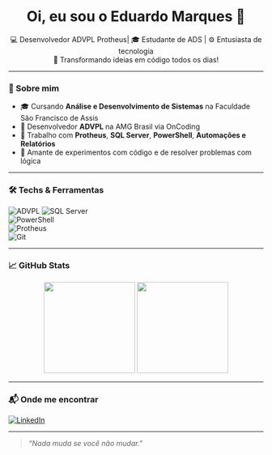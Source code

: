 <h1 align="center">Oi, eu sou o Eduardo Marques 👋</h1>

<p align="center">
💻 Desenvolvedor ADVPL Protheus| 🎓 Estudante de ADS | ⚙️ Entusiasta de tecnologia<br>
🚀 Transformando ideias em código todos os dias!
</p>

---

### 🧠 Sobre mim

- 🎓 Cursando **Análise e Desenvolvimento de Sistemas** na Faculdade São Francisco de Assis  
- 💼 Desenvolvedor **ADVPL** na AMG Brasil via OnCoding  
- 🔧 Trabalho com **Protheus**, **SQL Server**, **PowerShell**, **Automações e Relatórios** 
- 🧪 Amante de experimentos com código e de resolver problemas com lógica

---

### 🛠️ Techs & Ferramentas

![ADVPL](https://img.shields.io/badge/-ADVPL-blueviolet?style=for-the-badge)  ![SQL Server](https://img.shields.io/badge/-SQL%20Server-red?style=for-the-badge&logo=sqlserver)  
![PowerShell](https://img.shields.io/badge/-PowerShell-5391FE?style=for-the-badge&logo=powershell&logoColor=white)  
![Protheus](https://img.shields.io/badge/-Protheus-00599C?style=for-the-badge)  
![Git](https://img.shields.io/badge/-Git-F05032?style=for-the-badge&logo=git&logoColor=white)

---

### 📈 GitHub Stats

<div align="center">
  <img height="180em" src="https://github-readme-stats.vercel.app/api?username=EduardoMarquesAdvPL&show_icons=true&theme=github_dark&count_private=true"/>
  <img height="180em" src="https://github-readme-stats.vercel.app/api/top-langs/?username=EduardoMarquesAdvPL&layout=compact&langs_count=8&theme=github_dark"/>
</div>

---

### 📬 Onde me encontrar

[![LinkedIn](https://img.shields.io/badge/-LinkedIn-0A66C2?style=for-the-badge&logo=linkedin&logoColor=white)](https://www.linkedin.com/in/eduardo-marques-a08770249/)

---

> _“Nada muda se você não mudar.”_
